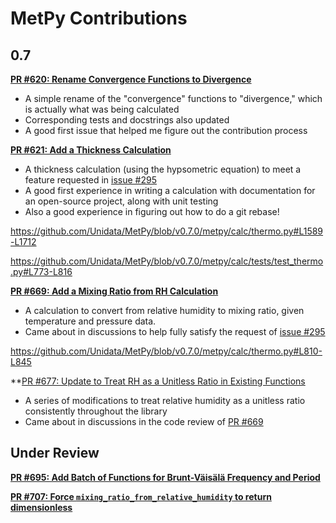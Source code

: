 MetPy Contributions
===================

0.7
---

**[PR #620: Rename Convergence Functions to Divergence](https://github.com/Unidata/MetPy/pull/620)**

- A simple rename of the "convergence" functions to "divergence," which is actually what was being calculated
- Corresponding tests and docstrings also updated
- A good first issue that helped me figure out the contribution process

**[PR #621: Add a Thickness Calculation](https://github.com/Unidata/MetPy/pull/621)**

- A thickness calculation (using the hypsometric equation) to meet a feature requested in [issue #295](https://github.com/Unidata/MetPy/issues/295)
- A good first experience in writing a calculation with documentation for an open-source project, along with unit testing
- Also a good experience in figuring out how to do a git rebase!

https://github.com/Unidata/MetPy/blob/v0.7.0/metpy/calc/thermo.py#L1589-L1712

https://github.com/Unidata/MetPy/blob/v0.7.0/metpy/calc/tests/test_thermo.py#L773-L816

**[PR #669: Add a Mixing Ratio from RH Calculation](https://github.com/Unidata/MetPy/pull/669)**

- A calculation to convert from relative humidity to mixing ratio, given temperature and pressure data.
- Came about in discussions to help fully satisfy the request of [issue #295](https://github.com/Unidata/MetPy/issues/295)

https://github.com/Unidata/MetPy/blob/v0.7.0/metpy/calc/thermo.py#L810-L845

**[PR #677: Update to Treat RH as a Unitless Ratio in Existing Functions](https://github.com/Unidata/MetPy/pull/677)

- A series of modifications to treat relative humidity as a unitless ratio consistently throughout the library
- Came about in discussions in the code review of [PR #669](https://github.com/Unidata/MetPy/pull/669)

Under Review
------------

**[PR #695: Add Batch of Functions for Brunt-Väisälä Frequency and Period](https://github.com/Unidata/MetPy/pull/695)**

**[PR #707: Force `mixing_ratio_from_relative_humidity` to return dimensionless](https://github.com/Unidata/MetPy/pull/707)**